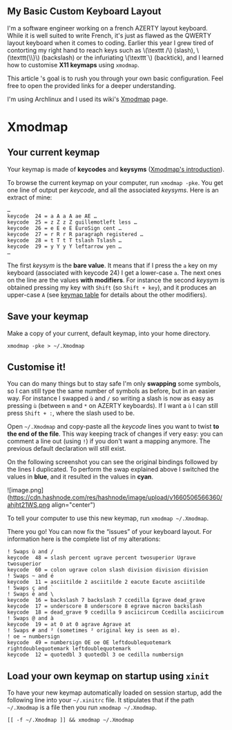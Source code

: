 ## My Basic Custom Keyboard Layout

I'm a software engineer working on a french AZERTY layout keyboard. While it is well suited to write French, it's just as flawed as the QWERTY layout keyboard when it comes to coding. Earlier this year I grew tired of contorting my right hand to reach keys such as \\(\texttt /\\) (slash), \\(\texttt{\\\\}\\) (backslash) or the infuriating \\(\texttt\`\\) (backtick), and I learned how to customise __X11 keymaps__ using `xmodmap`.

This article 's goal is to rush you through your own basic configuration. Feel free to open the provided links for a deeper understanding.

I'm using Archlinux and I used its wiki's [Xmodmap](https://wiki.archlinux.org/title/Xmodmap) page.

# Xmodmap
## Your current keymap
Your keymap is made of __keycodes__ and __keysyms__  ([Xmodmap's introduction](https://wiki.archlinux.org/title/Xmodmap#Introduction)).

To browse the current keymap on your computer, run `xmodmap -pke`. You get one line of output per _keycode_, and all the associated _keysyms_. Here is an extract of mine:

```
…
keycode  24 = a A a A ae AE …
keycode  25 = z Z z Z guillemotleft less …
keycode  26 = e E e E EuroSign cent …
keycode  27 = r R r R paragraph registered …
keycode  28 = t T t T tslash Tslash …
keycode  29 = y Y y Y leftarrow yen …
…
```

The first _keysym_ is the __bare value__. It means that if I press the `a` key on my keyboard (associated with keycode 24) I get a lower-case `a`. The next ones on the line are the values __with modifiers__. For instance the second _keysym_ is obtained pressing my key with `Shift` (so `Shift + key`),  and it produces an upper-case `A` (see [keymap table](https://wiki.archlinux.org/title/Xmodmap#Keymap_table) for details about the other modifiers).

## Save your keymap
Make a copy of your current, default keymap, into your home directory.
```shell
xmodmap -pke > ~/.Xmodmap
```

## Customise it!
You can do many things but to stay safe I'm only __swapping__ some symbols, so I can still type the same number of symbols as before, but in an easier way. For instance I swapped `ù` and `/` so writing a slash is now as easy as pressing `ù` (between `m` and `*` on AZERTY keyboards). If I want a `ù` I can still press `Shift + :`, where the slash used to be.

Open `~/.Xmodmap` and copy-paste all the _keycode_ lines you want to twist __to the end of the file__. This way keeping track of changes if very easy: you can comment a line out (using `!`) if you don't want a mapping anymore. The previous default declaration will still exist.

On the following screenshot you can see the original bindings followed by the lines I duplicated. To perform the swap explained above I switched the values in __blue__, and it resulted in the values in __cyan__.

![image.png](https://cdn.hashnode.com/res/hashnode/image/upload/v1660506566360/ahjht21WS.png align="center")

To tell your computer to use this new keymap, run `xmodmap ~/.Xmodmap`.

There you go! You can now fix the “issues” of your keyboard layout. For information here is the complete list of my alterations:

```xmodmap
! Swaps ù and /
keycode  48 = slash percent ugrave percent twosuperior Ugrave twosuperior
keycode  60 = colon ugrave colon slash division division division
! Swaps ~ and é
keycode  11 = asciitilde 2 asciitilde 2 eacute Eacute asciitilde
! Swaps ç and `
! Swaps è and \
keycode  16 = backslash 7 backslash 7 ccedilla Egrave dead_grave
keycode  17 = underscore 8 underscore 8 egrave macron backslash
keycode  18 = dead_grave 9 ccedilla 9 asciicircum Ccedilla asciicircum
! Swaps @ and à
keycode  19 = at 0 at 0 agrave Agrave at
! Swaps # and ² (sometimes ² original key is seen as œ).
! oe → numbersign
keycode  49 = numbersign OE oe OE leftdoublequotemark rightdoublequotemark leftdoublequotemark
keycode  12 = quotedbl 3 quotedbl 3 oe cedilla numbersign
```

## Load your own keymap on startup using `xinit`
To have your new keymap automatically loaded on session startup, add the following line into your `~/.xinitrc` file. It stipulates that if the path `~/.Xmodmap` is a file then you run `xmodmap ~/.Xmodmap`.
```shell
[[ -f ~/.Xmodmap ]] && xmodmap ~/.Xmodmap
```
